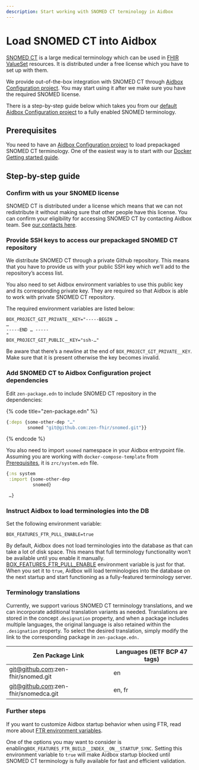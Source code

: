 ```yaml
---
description: Start working with SNOMED CT terminology in Aidbox
---
```


# Load SNOMED CT into Aidbox

[SNOMED CT](https://www.snomed.org/snomed-ct/Use-SNOMED-CT) is a large medical terminology which can be used in [FHIR ValueSet](http://hl7.org/fhir/valueset.html) resources. It is distributed under a free license which you have to set up with them.

We provide out-of-the-box integration with SNOMED CT through [Aidbox Configuration project](../../../reference/configuration/environment-variables/aidbox-project-environment-variables.md). You may start using it after we make sure you have the required SNOMED license.

There is a step-by-step guide below which takes you from our [default Aidbox Configuration project](https://github.com/Aidbox/aidbox-docker-compose) to a fully enabled SNOMED terminology.

## Prerequisites

You need to have an [Aidbox Configuration project](broken-reference) to load prepackaged SNOMED CT terminology. One of the easiest way is to start with our [Docker Getting started guide](../../../getting-started/run-aidbox/run-aidbox-locally-with-docker.md).

## Step-by-step guide

### Confirm with us your SNOMED license

SNOMED CT is distributed under a license which means that we can not redistribute it without making sure that other people have this license. You can confirm your eligibility for accessing SNOMED CT by contacting Aidbox team. See [our contacts here](https://docs.aidbox.app/contact-us).

### Provide SSH keys to access our prepackaged SNOMED CT repository

We distribute SNOMED CT through a private Github repository. This means that you have to provide us with your public SSH key which we’ll add to the repository’s access list.

You also need to set Aidbox environment variables to use this public key and its corresponding private key. They are required so that Aidbox is able to work with private SNOMED CT repository.

The required environment variables are listed below:

```
BOX_PROJECT_GIT_PRIVATE__KEY="-----BEGIN …
…
-----END … -----
"
BOX_PROJECT_GIT_PUBLIC__KEY="ssh-…"
```

Be aware that there’s a newline at the end of `BOX_PROJECT_GIT_PRIVATE__KEY`. Make sure that it is present otherwise the key becomes invalid.

### Add SNOMED CT to Aidbox Configuration project dependencies

Edit `zen-package.edn` to include SNOMED CT repository in the dependencies:

{% code title="zen-package.edn" %}
```clojure
{:deps {some-other-dep "…"
        snomed "git@github.com:zen-fhir/snomed.git"}}
```
{% endcode %}

You also need to import `snomed` namespace in your Aidbox entrypoint file. Assuming you are working with `docker-compose-template` from [Prerequisites](load-snomed-ct-into-aidbox.md#prerequisites), it is `zrc/system.edn` file.

```clojure
{:ns system
 :import {some-other-dep
          snomed}

 …}
```

### Instruct Aidbox to load terminologies into the DB

Set the following environment variable:

```
BOX_FEATURES_FTR_PULL_ENABLE=true
```

By default, Aidbox does not load terminologies into the database as that can take a lot of disk space. This means that full terminology functionality won’t be available until you enable it manually. [BOX\_FEATURES\_FTR\_PULL\_ENABLE](../../../reference/configuration/environment-variables/ftr.md) environment variable is just for that. When you set it to `true`, Aidbox will load terminologies into the database on the next startup and start functioning as a fully-featured terminology server.

### Terminology translations

Currently, we support various SNOMED CT terminology translations, and we can incorporate additional translation variants as needed. Translations are stored in the concept .`designation` property, and when a package includes multiple languages, the original language is also retained within the `.designation` property. To select the desired translation, simply modify the link to the corresponding package in `zen-package.edn.`

| Zen Package Link                     | Languages (IETF BCP 47 tags) |
| ------------------------------------ | ---------------------------- |
| git@github.com:zen-fhir/snomed.git   | en                           |
| git@github.com:zen-fhir/snomedca.git | en, fr                       |

### Further steps

If you want to customize Aidbox startup behavior when using FTR, read more about [FTR environment variables](../../../reference/configuration/environment-variables/ftr.md).

One of the options you may want to consider is enabling`BOX_FEATURES_FTR_BUILD__INDEX__ON__STARTUP_SYNC`. Setting this environment variable to `true` will make Aidbox startup blocked until SNOMED CT terminology is fully available for fast and efficient validation.
